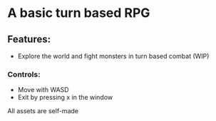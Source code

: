 # A basic turn based RPG

## Features:
* Explore the world and fight monsters in turn based combat (WIP)

### Controls:
* Move with WASD
* Exit by pressing x in the window

All assets are self-made
